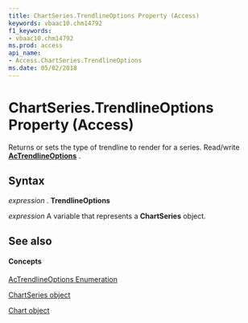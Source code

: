 ```yaml
---
title: ChartSeries.TrendlineOptions Property (Access)
keywords: vbaac10.chm14792
f1_keywords:
- vbaac10.chm14792
ms.prod: access
api_name:
- Access.ChartSeries.TrendlineOptions
ms.date: 05/02/2018
---
```



# ChartSeries.TrendlineOptions Property (Access)

Returns or sets the type of trendline to render for a series. Read/write **[AcTrendlineOptions](Access.AcTrendlineOptions.md)** .


## Syntax

 _expression_ . **TrendlineOptions**

 _expression_ A variable that represents a **ChartSeries** object.


## See also


#### Concepts


[AcTrendlineOptions Enumeration](Access.AcTrendlineOptions.md)

[ChartSeries object](Access.ChartSeries.md)

[Chart object](Access.Chart.md)